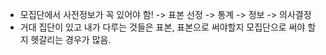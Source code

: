 - 모집단에서 사전정보가 꼭 있어야 함! -> 표본 선정 -> 통계 -> 정보 -> 의사결정
- 거대 집단이 있고 내가 다루는 것들은 표본, 표본으로 써야할지 모집단으로 써야 할지 헷갈리는 경우가 많음.
